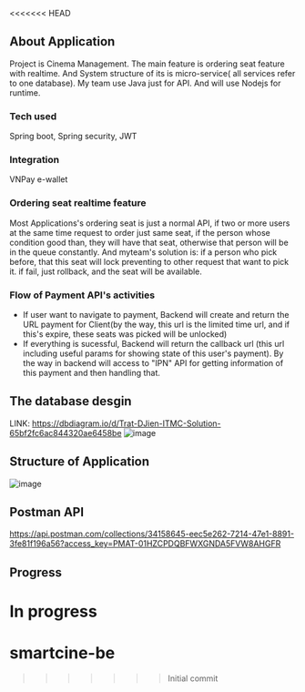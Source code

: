 <<<<<<< HEAD
## About Application
Project is Cinema Management. The main feature is ordering seat feature with realtime. And System structure of its is micro-service( all services refer to one database). My team use Java just for API. And will use Nodejs for runtime.

### Tech used
Spring boot, Spring security, JWT
### Integration
VNPay e-wallet
### Ordering seat realtime feature
Most Applications's ordering seat is just a normal API, if two or more users at the same time request to order just same seat, if the person whose condition good than, they will have that seat, otherwise that person will be in the queue constantly.
And myteam's solution is: if a person who pick before, that this seat will lock preventing to other request that want to pick it. if fail, just rollback, and the seat will be available.
### Flow of Payment API's activities
- If user want to navigate to payment, Backend will create and return the URL payment for Client(by the way, this url is the limited time url, and if this's expire, these seats was picked will be unlocked)
- If everything is sucessful, Backend will return the callback url (this url including useful params for showing state of this user's payment). By the way in backend will access to "IPN" API for getting information of this payment and then handling that.

## The database desgin 
LINK: https://dbdiagram.io/d/Trat-DJien-ITMC-Solution-65bf2fc6ac844320ae6458be
![image](https://github.com/realtime-cinema/CinemaManagement/assets/90248665/741cacde-2ff3-4207-885c-cf391ec005e5)
## Structure of Application
![image](https://github.com/realtime-cinema/CinemaManagement/assets/90248665/e361de87-dad8-4714-8981-593d135c5969)

## Postman API 
https://api.postman.com/collections/34158645-eec5e262-7214-47e1-8891-3fe81f196a56?access_key=PMAT-01HZCPDQBFWXGNDA5FVW8AHGFR

## Progress
In progress 
=======
# smartcine-be
>>>>>>> Initial commit
